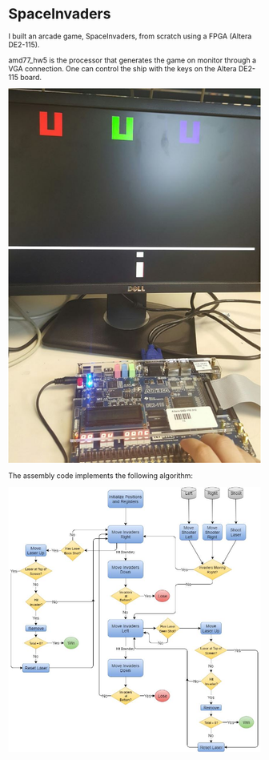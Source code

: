 # SpaceInvaders
I built an arcade game, SpaceInvaders, from scratch using a FPGA (Altera DE2-115).

amd77_hw5 is the processor that generates the game on monitor through a VGA connection.
One can control the ship with the keys on the Altera DE2-115 board.

![alt tag](https://github.com/Brendobrien/SpaceInvaders/blob/master/Monitor.jpg)

The assembly code implements the following algorithm:

![alt tag](https://github.com/Brendobrien/SpaceInvaders/blob/master/SpaceInvadersDiagram.png)
